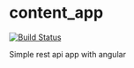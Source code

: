 # content_app


[![Build Status](https://travis-ci.org/souless94/content_app.svg?branch=master)](https://travis-ci.org/souless94/content_app)

Simple rest api app with angular